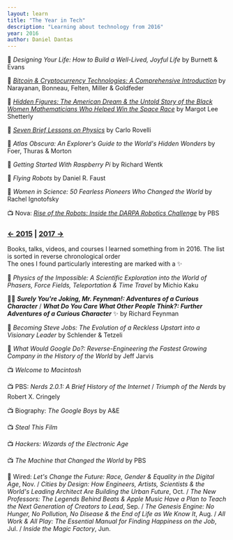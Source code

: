 ```yaml
---
layout: learn
title: "The Year in Tech"
description: "Learning about technology from 2016"
year: 2016
author: Daniel Dantas
---
```


📕 *Designing Your Life: How to Build a Well-Lived, Joyful Life* by Burnett & Evans <!-- 10/22/2024 -->

📕 [*Bitcoin & Cryptocurrency Technologies: A Comprehensive Introduction*](https://bitcoinbook.cs.princeton.edu/) by Narayanan, Bonneau, Felten, Miller & Goldfeder <!-- 4/20/2024 -->

📕 [*Hidden Figures: The American Dream & the Untold Story of the Black Women Mathematicians Who Helped Win the Space Race*](https://en.wikipedia.org/wiki/Hidden_Figures_(book)) by Margot Lee Shetterly <!-- 2/17/2024 -->

📕 [*Seven Brief Lessons on Physics*](https://en.wikipedia.org/wiki/Seven_Brief_Lessons_on_Physics) by Carlo Rovelli <!-- 2/9/2024 -->

📕 *Atlas Obscura: An Explorer's Guide to the World's Hidden Wonders* by Foer, Thuras & Morton <!-- 9/13/2023 -->

📕 _Getting Started With Raspberry Pi_ by Richard Wentk <!-- 1/30/2023 -->

📕 _Flying Robots_ by Daniel R. Faust <!-- 2/17/2021 -->

📕 _Women in Science: 50 Fearless Pioneers Who Changed the World_ by Rachel Ignotofsky <!-- 2/15/2021 -->

📺 Nova: [_Rise of the Robots: Inside the DARPA Robotics Challenge_](https://www.pbs.org/wgbh/nova/video/rise-of-the-robots/) by PBS <!-- 3/28/2017 -->




### [← 2015](/2015/12/31/learn-2015) | [2017 →](/2017/12/31/learn-2017)

Books, talks, videos, and courses I learned something from in 2016. The list is sorted in reverse chronological order\
The ones I found particularly interesting are marked with a ✨

📕 _Physics of the Impossible: A Scientific Exploration into the World of Phasers, Force Fields, Teleportation & Time Travel_ by Michio Kaku

📕✨ ***Surely You're Joking, Mr. Feynman!: Adventures of a Curious Character*** / ***What Do You Care What Other People Think?: Further Adventures of a Curious Character*** ✨ by Richard Feynman

📕 _Becoming Steve Jobs: The Evolution of a Reckless Upstart into a Visionary Leader_ by Schlender & Tetzeli

📕 _What Would Google Do?: Reverse-Engineering the Fastest Growing Company in the History of the World_ by Jeff Jarvis

📺 _Welcome to Macintosh_

📺 PBS: _Nerds 2.0.1: A Brief History of the Internet_ / _Triumph of the Nerds_ by Robert X. Cringely

📺 Biography: _The Google Boys_ by A&E

📺 _Steal This Film_

📺 _Hackers: Wizards of the Electronic Age_

📺 _The Machine that Changed the World_ by PBS

📔 Wired: _Let's Change the Future: Race, Gender & Equality in the Digital Age_, Nov. / _Cities by Design: How Engineers, Artists, Scientists & the World's Leading Architect Are Building the Urban Future_, Oct. / _The New Professors: The Legends Behind Beats & Apple Music Have a Plan to Teach the Next Generation of Creators to Lead_, Sep. / _The Genesis Engine: No Hunger, No Pollution, No Disease & the End of Life as We Know It_, Aug. / _All Work & All Play: The Essential Manual for Finding Happiness on the Job_, Jul. / _Inside the Magic Factory_, Jun.














